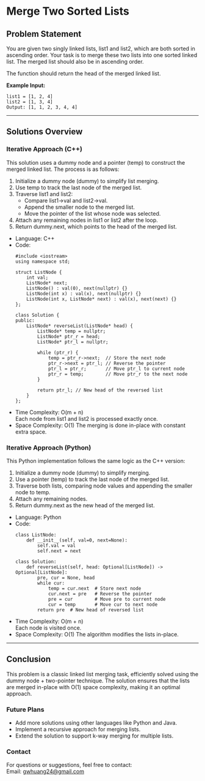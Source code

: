 # **Merge Two Sorted Lists**

## **Problem Statement**
You are given two singly linked lists, list1 and list2, which are both sorted in ascending order. Your task is to merge these two lists into one sorted linked list. The merged list should also be in ascending order.

The function should return the head of the merged linked list.

**Example Input:**
  ```
  list1 = [1, 2, 4]
  list2 = [1, 3, 4]
  Output: [1, 1, 2, 3, 4, 4]
  ```
---

## **Solutions Overview**
### **Iterative Approach (C++)**
This solution uses a dummy node and a pointer (temp) to construct the merged linked list. The process is as follows:

1. Initialize a dummy node (dummy) to simplify list merging.
2. Use temp to track the last node of the merged list.
3. Traverse list1 and list2:
   - Compare list1->val and list2->val.
   - Append the smaller node to the merged list.
   - Move the pointer of the list whose node was selected.
4. Attach any remaining nodes in list1 or list2 after the loop.
5. Return dummy.next, which points to the head of the merged list.

 
- Language: C++
- Code:
  ```
  #include <iostream>
  using namespace std;
  
  struct ListNode {
      int val;
      ListNode* next;
      ListNode() : val(0), next(nullptr) {}
      ListNode(int x) : val(x), next(nullptr) {}
      ListNode(int x, ListNode* next) : val(x), next(next) {}
  };
  
  class Solution {
  public:
      ListNode* reverseList(ListNode* head) {
          ListNode* temp = nullptr;
          ListNode* ptr_r = head;
          ListNode* ptr_l = nullptr;
          
          while (ptr_r) {
              temp = ptr_r->next;  // Store the next node
              ptr_r->next = ptr_l; // Reverse the pointer
              ptr_l = ptr_r;       // Move ptr_l to current node
              ptr_r = temp;        // Move ptr_r to the next node
          }
          
          return ptr_l; // New head of the reversed list
      }
  };
  ```
- Time Complexity: O(m + n)   
  Each node from list1 and list2 is processed exactly once.  
- Space Complexity: O(1) 
  The merging is done in-place with constant extra space.
  
  
### **Iterative Approach (Python)**
This Python implementation follows the same logic as the C++ version:

1. Initialize a dummy node (dummy) to simplify merging.
2. Use a pointer (temp) to track the last node of the merged list.
3. Traverse both lists, comparing node values and appending the smaller node to temp.
4. Attach any remaining nodes.
5. Return dummy.next as the new head of the merged list.
 
- Language: Python
- Code:
  ```
  class ListNode:
      def __init__(self, val=0, next=None):
          self.val = val
          self.next = next
  
  class Solution:
      def reverseList(self, head: Optional[ListNode]) -> Optional[ListNode]:
          pre, cur = None, head
          while cur:
              temp = cur.next  # Store next node
              cur.next = pre   # Reverse the pointer
              pre = cur        # Move pre to current node
              cur = temp       # Move cur to next node
          return pre  # New head of reversed list
  ```
- Time Complexity: O(m + n)   
  Each node is visited once.  
- Space Complexity: O(1) 
  The algorithm modifies the lists in-place. 
  
---

## **Conclusion**
This problem is a classic linked list merging task, efficiently solved using the dummy node + two-pointer technique. The solution ensures that the lists are merged in-place with O(1) space complexity, making it an optimal approach.

### **Future Plans**
- Add more solutions using other languages like Python and Java.
- Implement a recursive approach for merging lists.
- Extend the solution to support k-way merging for multiple lists.

### **Contact**
For questions or suggestions, feel free to contact:  
Email: gwhuang24@gmail.com
